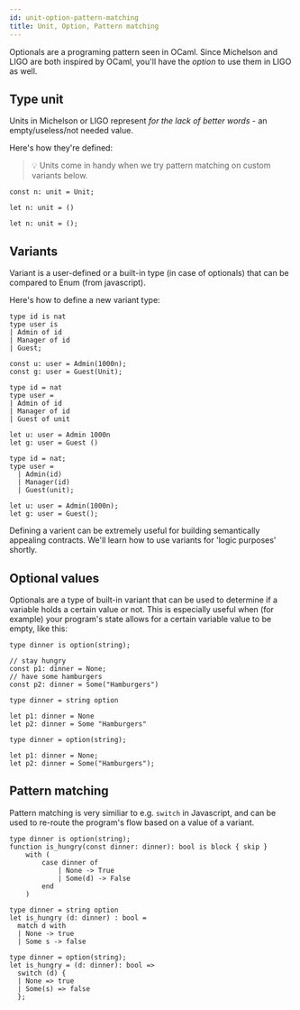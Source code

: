 ```yaml
---
id: unit-option-pattern-matching
title: Unit, Option, Pattern matching
---
```


Optionals are a programing pattern seen in OCaml. Since Michelson and LIGO are both inspired by OCaml, you'll have the *option* to use them in LIGO as well.

## Type unit

Units in Michelson or LIGO represent *for the lack of better words* - an empty/useless/not needed value.

Here's how they're defined:

> 💡 Units come in handy when we try pattern matching on custom variants below.

<!--DOCUSAURUS_CODE_TABS-->
<!--Pascaligo-->
```pascaligo
const n: unit = Unit;
```

<!--Cameligo-->
```cameligo
let n: unit = ()
```

<!--ReasonLIGO-->
```reasonligo
let n: unit = ();
```

<!--END_DOCUSAURUS_CODE_TABS-->

## Variants

Variant is a user-defined or a built-in type (in case of optionals) that can be compared to Enum (from javascript).

Here's how to define a new variant type:

<!--DOCUSAURUS_CODE_TABS-->
<!--Pascaligo-->
```pascaligo
type id is nat
type user is
| Admin of id
| Manager of id
| Guest;

const u: user = Admin(1000n);
const g: user = Guest(Unit);
```

<!--Cameligo-->
```cameligo
type id = nat
type user =
| Admin of id
| Manager of id
| Guest of unit

let u: user = Admin 1000n
let g: user = Guest ()
```

<!--ReasonLIGO-->
```reasonligo
type id = nat;
type user =
  | Admin(id)
  | Manager(id)
  | Guest(unit);

let u: user = Admin(1000n);
let g: user = Guest();
```

<!--END_DOCUSAURUS_CODE_TABS-->

Defining a varient can be extremely useful for building semantically appealing contracts. We'll learn how to use variants for 'logic purposes' shortly.

## Optional values

Optionals are a type of built-in variant that can be used to determine if a variable holds a certain value or not. This is especially useful when (for example) your program's state allows for a certain variable value to be empty, like this:

<!--DOCUSAURUS_CODE_TABS-->
<!--Pascaligo-->
```pascaligo
type dinner is option(string);

// stay hungry
const p1: dinner = None;
// have some hamburgers
const p2: dinner = Some("Hamburgers")
```

<!--Cameligo-->
```cameligo
type dinner = string option

let p1: dinner = None
let p2: dinner = Some "Hamburgers"
```

<!--ReasonLIGO-->
```reasonligo
type dinner = option(string);

let p1: dinner = None;
let p2: dinner = Some("Hamburgers");
```

<!--END_DOCUSAURUS_CODE_TABS-->


## Pattern matching

Pattern matching is very similiar to e.g. `switch` in Javascript, and can be used to re-route the program's flow based on a value of a variant. 

<!--DOCUSAURUS_CODE_TABS-->
<!--Pascaligo-->
```pascaligo
type dinner is option(string);
function is_hungry(const dinner: dinner): bool is block { skip } 
    with (
        case dinner of 
            | None -> True
            | Some(d) -> False
        end
    )
```

<!--Cameligo-->
```cameligo
type dinner = string option
let is_hungry (d: dinner) : bool =
  match d with
  | None -> true
  | Some s -> false
```

<!--ReasonLIGO-->
```reasonligo
type dinner = option(string);
let is_hungry = (d: dinner): bool =>
  switch (d) {
  | None => true
  | Some(s) => false
  };
```

<!--END_DOCUSAURUS_CODE_TABS-->
